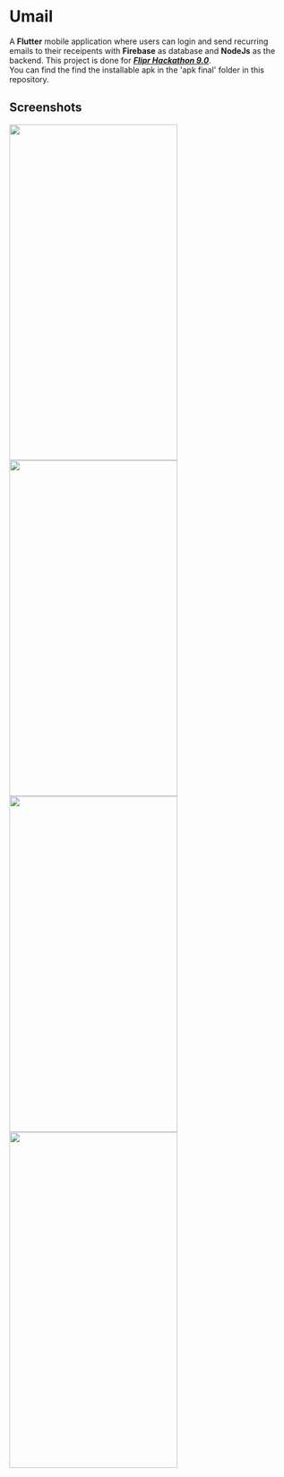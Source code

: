 # Umail
A **Flutter** mobile application where users can login and send recurring emails to their receipents with **Firebase** as database and **NodeJs** as the backend. This project is done for ***[Flipr Hackathon 9.0](https://flipr.ai/)***.<br>
You can find the find the installable apk in the 'apk final' folder in this repository.
## Screenshots
<div float="middle">
<img src="https://user-images.githubusercontent.com/75998018/123553193-5faae180-d797-11eb-89ac-b4470f53d986.jpeg" width="300" height="600">
<img src="https://user-images.githubusercontent.com/75998018/123553251-c4663c00-d797-11eb-9c98-5ea08d6b2fe3.jpeg" width="300" height="600">
<img src="https://user-images.githubusercontent.com/75998018/123553231-9b45ab80-d797-11eb-95d2-55b504d41100.jpeg" width="300" height="600">
<img src="https://user-images.githubusercontent.com/75998018/123553264-d516b200-d797-11eb-906c-e4c105e2c7f4.jpeg" width="300" height="600">
 </div>
